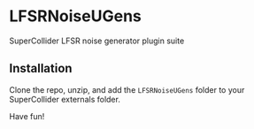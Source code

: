 # LFSRNoiseUGens
SuperCollider LFSR noise generator plugin suite

## Installation
Clone the repo, unzip, and add the ```LFSRNoiseUGens``` folder to your SuperCollider externals folder.

Have fun!
